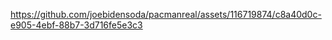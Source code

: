 





https://github.com/joebidensoda/pacmanreal/assets/116719874/c8a40d0c-e905-4ebf-88b7-3d716fe5e3c3

